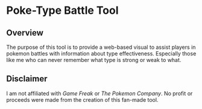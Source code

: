 # Poke-Type Battle Tool

## Overview
The purpose of this tool is to provide a web-based visual to assist players in pokemon battles with information about type effectiveness. Especially those like me who can never remember what type is strong or weak to what.

## Disclaimer
I am not affiliated with *Game Freak* or *The Pokemon Company*.
No profit or proceeds were made from the creation of this fan-made tool.
